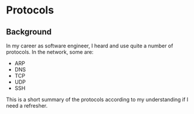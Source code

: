 # Protocols

## Background

In my career as software engineer, I heard and use quite a number of protocols.
In the network, some are:
* ARP
* DNS
* TCP
* UDP
* SSH

This is a short summary of the protocols according to my understanding if I need a refresher.
